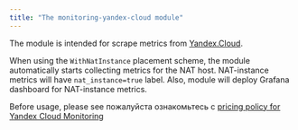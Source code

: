 ```yaml
---
title: "The monitoring-yandex-cloud module"
---
```


The module is intended for scrape metrics from [Yandex.Cloud](https://cloud.yandex.ru/docs/monitoring/api-ref/MetricsData/prometheusMetrics).

When using the `WithNatInstance` placement scheme, the module automatically starts collecting metrics for the NAT host.
NAT-instance metrics will have `nat_instance=true` label. Also, module will deploy Grafana dashboard for NAT-instance metrics.

Before usage, please see пожалуйста ознакомьтесь с [pricing policy for Yandex Cloud Monitoring](https://cloud.yandex.ru/docs/monitoring/pricing)
